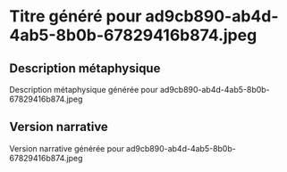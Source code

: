 # Titre généré pour ad9cb890-ab4d-4ab5-8b0b-67829416b874.jpeg

## Description métaphysique
Description métaphysique générée pour ad9cb890-ab4d-4ab5-8b0b-67829416b874.jpeg

## Version narrative
Version narrative générée pour ad9cb890-ab4d-4ab5-8b0b-67829416b874.jpeg
